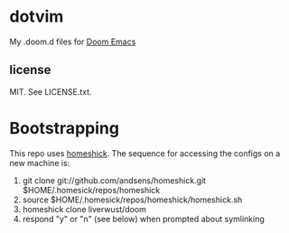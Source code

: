 # dotvim

My .doom.d files for [Doom Emacs](https://github.com/doomemacs/doomemacs)

## license

MIT. See LICENSE.txt.

# Bootstrapping

This repo uses [homeshick](https://github.com/andsens/homeshick). The
sequence for accessing the configs on a new machine is:

1. git clone git://github.com/andsens/homeshick.git $HOME/.homesick/repos/homeshick
2. source $HOME/.homesick/repos/homeshick/homeshick.sh
3. homeshick clone liverwust/doom
4. respond "y" or "n" (see below) when prompted about symlinking
